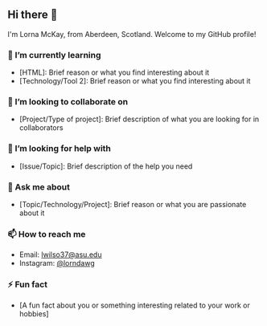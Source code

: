## Hi there 👋

<!--
**lwilso37/lwilso37** is a ✨ _special_ ✨ repository because its `README.md` (this file) appears on your GitHub profile.
-->

I'm Lorna McKay, from Aberdeen, Scotland. Welcome to my GitHub profile!

### 🌱 I’m currently learning
- [HTML]: Brief reason or what you find interesting about it
- [Technology/Tool 2]: Brief reason or what you find interesting about it

### 👯 I’m looking to collaborate on
- [Project/Type of project]: Brief description of what you are looking for in collaborators

### 🤔 I’m looking for help with
- [Issue/Topic]: Brief description of the help you need

### 💬 Ask me about
- [Topic/Technology/Project]: Brief reason or what you are passionate about it

### 📫 How to reach me
- Email: [lwilso37@asu.edu](mailto:lwilso37@asu.edu)
- Instagram: [@lorndawg](https://instagram.com/lorndawg) 

### ⚡ Fun fact
- [A fun fact about you or something interesting related to your work or hobbies]
